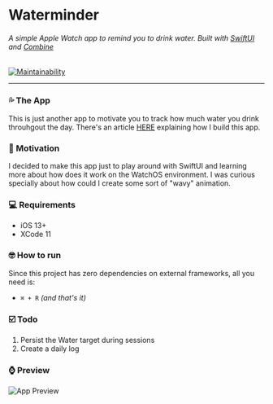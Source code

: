 # Waterminder

###### A simple Apple Watch app to remind you to drink water. Built with [SwiftUI](https://developer.apple.com/xcode/swiftui) and [Combine](https://developer.apple.com/documentation/combine)

[![Maintainability](https://api.codeclimate.com/v1/badges/ab9145277346028830eb/maintainability)](https://codeclimate.com/github/caiobzen/water-reminder-swiftui/maintainability)

--- 

### 💦 The App

This is just another app to motivate you to track how much water you drink throuhgout the day.
There's an article [HERE](https://medium.com/@caiobzen/fast-app-prototyping-with-swiftui-39ae03ab3eaa) explaining how I build this app.

### 🌊 Motivation

I decided to make this app just to play around with SwiftUI and learning more about how does it work on the WatchOS environment. I was curious specially about how could I create some sort of "wavy" animation.

### 💻 Requirements
- iOS 13+
- XCode 11

### 🤓 How to run
Since this project has zero dependencies on external frameworks, all you need is:
- `⌘ + R` *(and that's it)*

### ☑️ Todo
1. Persist the Water target during sessions
2. Create a daily log

### ⌚ Preview

![App Preview](drink-water-app.gif)
